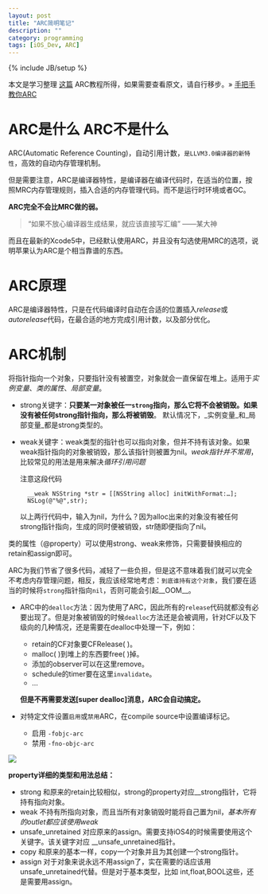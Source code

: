 ```yaml
---
layout: post
title: "ARC简明笔记"
description: ""
category: programming
tags: [iOS_Dev, ARC]
---
```

{% include JB/setup %}

本文是学习整理 [这篇][article_arc] ARC教程所得，如果需要查看原文，请自行移步。&raquo; [手把手教你ARC][article_arc]


# ARC是什么 ARC不是什么

ARC(Automatic Reference Counting)，自动引用计数，`是LLVM3.0编译器的新特性`，高效的自动内存管理机制。   

但是需要注意，ARC是编译器特性，是编译器在编译代码时，在适当的位置，按照MRC内存管理规则，插入合适的内存管理代码。而不是运行时环境或者GC。   

**ARC完全不会比MRC做的弱。**

> “如果不放心编译器生成结果，就应该直接写汇编” ——某大神

而且在最新的Xcode5中，已经默认使用ARC，并且没有勾选使用MRC的选项，说明苹果认为ARC是个相当靠谱的东西。   

# ARC原理

ARC是编译器特性，只是在代码编译时自动在合适的位置插入*release*或*autorelease*代码，在最合适的地方完成引用计数，以及部分优化。

# ARC机制

将指针指向一个对象，只要指针没有被置空，对象就会一直保留在堆上。适用于*实例变量*、*类的属性*、*局部变量*。

* strong关键字：**只要某一对象被任一```strong```指向，那么它将不会被销毁。如果没有被任何strong指针指向，那么将被销毁**。 默认情况下，_实例变量_和_局部变量_都是strong类型的。

* weak关键字：weak类型的指针也可以指向对象，但并不持有该对象。如果weak指针指向的对象被销毁，那么该指针则被置为nil。*weak指针并不常用*，比较常见的用法是用来解决*循环引用问题*
	
	注意这段代码
	
		__weak NSString *str = [[NSString alloc] initWithFormat:…];
		NSLog(@"%@",str); 
		
	以上两行代码中，输入为nil，为什么？因为alloc出来的对象没有被任何strong指针指向，生成的同时便被销毁，str随即便指向了nil。
	
类的属性（@property）可以使用strong、weak来修饰，只需要替换相应的retain和assign即可。

ARC为我们节省了很多代码，减轻了一些负担，但是这不意味着我们就可以完全不考虑内存管理问题，相反，我应该经常地考虑：`到底谁持有这个对象`，我们要在适当的时候将`strong`指针指向`nil`，否则可能会引起__OOM__。

* ARC中的`dealloc`方法：因为使用了ARC，因此所有的`release`代码就都没有必要出现了。但是对象被销毁的时候`dealloc`方法还是会被调用，针对CF以及下级向的几种情况，还是需要在dealloc中处理一下，例如：
	* retain的CF对象要CFRelease( )。
	* malloc( )到堆上的东西要free( )掉。
	* 添加的observer可以在这里remove。
	* schedule的timer要在这里`invalidate`。
	* …   
	
	**但是不再需要发送[super dealloc]消息，ARC会自动搞定。** 
	 

* 对特定文件设置`启用`或`禁用`ARC，在compile source中设置编译标记。
	* 启用 `-fobjc-arc`
	* 禁用 `-fno-objc-arc`
	
![](http://img.onevcat.com/uploads/2012/06/arcpic15.png)

**property详细的类型和用法总结：**

* strong 和原来的retain比较相似，strong的property对应__strong指针，它将持有指向对象。
* weak 不持有所指向对象，而且当所有对象销毁时能将自己置为nil，*基本所有的outlet都应该使用weak*
* unsafe_unretained 对应原来的assign。需要支持iOS4的时候需要使用这个关键字。该关键字对应 __unsafe_unretained指针。
* copy 和原来的基本一样，copy一个对象并且为其创建一个strong指针。
* assign 对于对象来说永远不用assign了，实在需要的话应该用 unsafe_unretained代替。但是对于基本类型，比如 int,float,BOOL这些，还是需要用assign。

[article_arc]: http://onevcat.com/2012/06/arc-hand-by-hand/


